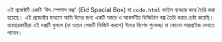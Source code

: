 এই প্রজেক্টটি একটি 'ঈদ স্পেশাল বক্স' (Eid Spacial Box) যা `code.html` ফাইল ব্যবহার করে তৈরি করা হয়েছে। 
এই প্রজেক্টের মাধ্যমে আমি ঈদের জন্য একটি মজার ও আকর্ষণীয় ডিজিটাল বক্স তৈরি করার চেষ্টা করেছি। ব্যবহারকারীরা এই বক্সটি খুললে (বা ওয়েব পেজটি ভিজিট করলে) ঈদের বিশেষ শুভেচ্ছা বা কোনো সারপ্রাইজ দেখতে পাবেন।
